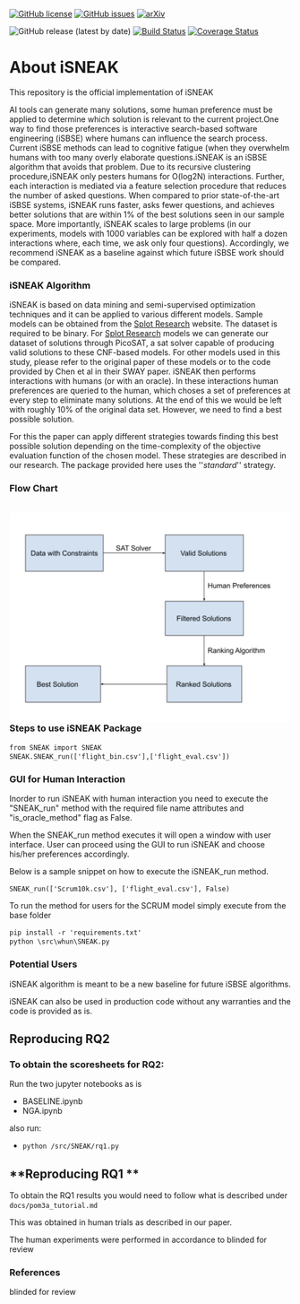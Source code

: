 
[![GitHub license](https://img.shields.io/github/license/ai-se/whun)](https://github.com/ai-se/whun/blob/main/LICENSE) 
[![GitHub issues](https://img.shields.io/github/issues/ai-se/whun)](https://github.com/ai-se/whun/issues)
[![arXiv](https://img.shields.io/badge/arXiv-2106.03792-orange.svg)](https://arxiv.org/abs/2106.03792)

![GitHub release (latest by date)](https://img.shields.io/github/v/release/ai-se/whun)
[![Build Status](https://app.travis-ci.com/ai-se/whun.svg?branch=feature-se2021)](https://app.travis-ci.com/ai-se/whun)
[![Coverage Status](https://coveralls.io/repos/github/ai-se/whun/badge.svg?branch=feature-se2021)](https://coveralls.io/github/ai-se/whun?branch=feature-se2021)
# **About iSNEAK**
This repository is the official implementation of  iSNEAK

AI tools can generate many solutions, some human preference must be applied to determine which solution is
relevant to the current project.One way to find those preferences is interactive search-based software engineering (iSBSE) where
humans can influence the search process. Current iSBSE methods can lead to cognitive fatigue (when they overwhelm humans with
too many overly elaborate questions.iSNEAK is an iSBSE algorithm that avoids that problem. Due to its recursive clustering procedure,iSNEAK only pesters humans for O(log2N) interactions. Further, each interaction is mediated via a feature selection procedure that reduces the number of asked questions. When compared to prior state-of-the-art iSBSE systems, iSNEAK runs faster, asks fewer questions, and achieves better solutions that are within 1% of the best solutions seen in our sample space. More importantly, iSNEAK scales to large problems (in our experiments, models with 1000 variables can be explored with half a dozen interactions where, each time, we ask only four questions). Accordingly, we recommend iSNEAK as a baseline against which future iSBSE work should be compared.


### **iSNEAK Algorithm**

iSNEAK is based on data mining and semi-supervised optimization techniques and it can be applied to various different models. Sample models can be obtained from the [Splot Research](http://www.splot-research.org "Splot Research") website. The dataset is required to be binary. For [Splot Research](http://www.splot-research.org "Splot Research") models we can generate our dataset of solutions through PicoSAT, a sat solver capable of producing valid solutions to these CNF-based models. For other models used in this study, please refer to the original paper of these models or to the code provided by Chen et al in their SWAY paper. iSNEAK then performs interactions with humans (or with an oracle). In these interactions human preferences are queried to the human, which choses a set of preferences at every step to eliminate many solutions. At the end of this we would be left with roughly 10% of the original data set. However, we need to find a best possible solution. 

For this the paper can apply different strategies towards finding this best possible solution depending on the time-complexity of the objective evaluation function of the chosen model. These strategies are described in our research. The package provided here uses the ''*standard*'' strategy.

### **Flow Chart**
<br />
<img src="./images/whun_flow_chart.jpeg"
     style="float: left; margin-right: 8px;" />
<br />


### **Steps to use iSNEAK Package**
```
from SNEAK import SNEAK
SNEAK.SNEAK_run(['flight_bin.csv'],['flight_eval.csv'])
```
### **GUI for Human Interaction**
Inorder to run iSNEAK with human interaction you need to execute the "SNEAK_run" method with the required file name attributes and "is_oracle_method" flag as False.

When the SNEAK_run method executes it will open a window with user interface. User can proceed using the GUI to run iSNEAK and choose his/her preferences accordingly.

Below is a sample snippet on how to execute the iSNEAK_run method.
```
SNEAK_run(['Scrum10k.csv'], ['flight_eval.csv'], False)
```

To run the method for users for the SCRUM model simply execute from the base folder
```
pip install -r 'requirements.txt'
python \src\whun\SNEAK.py
```

### **Potential Users**
iSNEAK algorithm is meant to be a new baseline for future iSBSE algorithms.

iSNEAK can also be used in production code without any warranties and the code is provided as is.



## **Reproducing RQ2** 

### To obtain the scoresheets for RQ2:

Run the two jupyter notebooks as is 
* BASELINE.ipynb 
* NGA.ipynb

also run:
* ``python /src/SNEAK/rq1.py``

## **Reproducing RQ1 **

To obtain the RQ1 results you would need to follow what is described under ``docs/pom3a_tutorial.md``

This was obtained in human trials as described in our paper.

The human experiments were performed in accordance to blinded for review


### **References**

blinded for review
